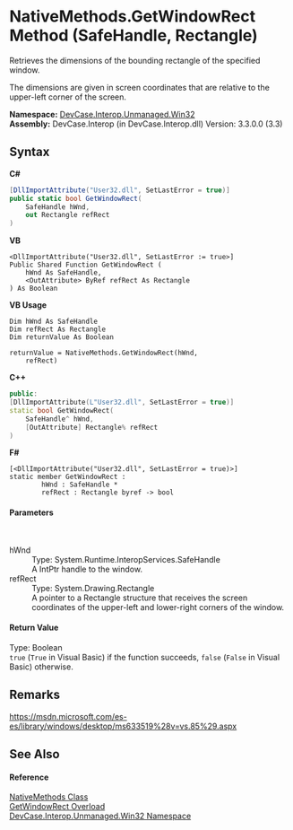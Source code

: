 # NativeMethods.GetWindowRect Method (SafeHandle, Rectangle)
 

Retrieves the dimensions of the bounding rectangle of the specified window. 

 The dimensions are given in screen coordinates that are relative to the upper-left corner of the screen.

**Namespace:**&nbsp;<a href="N_DevCase_Interop_Unmanaged_Win32">DevCase.Interop.Unmanaged.Win32</a><br />**Assembly:**&nbsp;DevCase.Interop (in DevCase.Interop.dll) Version: 3.3.0.0 (3.3)

## Syntax

**C#**<br />
``` C#
[DllImportAttribute("User32.dll", SetLastError = true)]
public static bool GetWindowRect(
	SafeHandle hWnd,
	out Rectangle refRect
)
```

**VB**<br />
``` VB
<DllImportAttribute("User32.dll", SetLastError := true>]
Public Shared Function GetWindowRect ( 
	hWnd As SafeHandle,
	<OutAttribute> ByRef refRect As Rectangle
) As Boolean
```

**VB Usage**<br />
``` VB Usage
Dim hWnd As SafeHandle
Dim refRect As Rectangle
Dim returnValue As Boolean

returnValue = NativeMethods.GetWindowRect(hWnd, 
	refRect)
```

**C++**<br />
``` C++
public:
[DllImportAttribute(L"User32.dll", SetLastError = true)]
static bool GetWindowRect(
	SafeHandle^ hWnd, 
	[OutAttribute] Rectangle% refRect
)
```

**F#**<br />
``` F#
[<DllImportAttribute("User32.dll", SetLastError = true)>]
static member GetWindowRect : 
        hWnd : SafeHandle * 
        refRect : Rectangle byref -> bool 

```


#### Parameters
&nbsp;<dl><dt>hWnd</dt><dd>Type: System.Runtime.InteropServices.SafeHandle<br />A IntPtr handle to the window.</dd><dt>refRect</dt><dd>Type: System.Drawing.Rectangle<br />A pointer to a Rectangle structure that receives the screen coordinates of the upper-left and lower-right corners of the window.</dd></dl>

#### Return Value
Type: Boolean<br />`true` (`True` in Visual Basic) if the function succeeds, `false` (`False` in Visual Basic) otherwise.

## Remarks
<a href="https://msdn.microsoft.com/es-es/library/windows/desktop/ms633519%28v=vs.85%29.aspx" target="_blank">https://msdn.microsoft.com/es-es/library/windows/desktop/ms633519%28v=vs.85%29.aspx</a>

## See Also


#### Reference
<a href="T_DevCase_Interop_Unmanaged_Win32_NativeMethods">NativeMethods Class</a><br /><a href="Overload_DevCase_Interop_Unmanaged_Win32_NativeMethods_GetWindowRect">GetWindowRect Overload</a><br /><a href="N_DevCase_Interop_Unmanaged_Win32">DevCase.Interop.Unmanaged.Win32 Namespace</a><br />